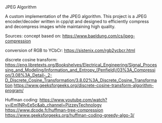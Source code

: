 JPEG Algorithm

A custom implementation of the JPEG algorithm. This project is a JPEG encoder/decoder written in cpp/qt and designed to efficiently compress and decompress images while maintaining high quality.

Sources:
concept based on: https://www.baeldung.com/cs/jpeg-compression

conversion of RGB to YCbCr: https://sistenix.com/rgb2ycbcr.html

discrete cosine transform: https://eng.libretexts.org/Bookshelves/Electrical_Engineering/Signal_Processing_and_Modeling/Information_and_Entropy_(Penfield)/03%3A_Compression/3.08%3A_Detail-_2-D_Discrete_Cosine_Transformation/3.8.02%3A_Discrete_Cosine_Transformation
                           https://www.geeksforgeeks.org/discrete-cosine-transform-algorithm-program/
                           
Huffman coding: https://www.youtube.com/watch?v=iEm1NRyEe5c&ab_channel=PizzeyTechnology
                https://www.dcode.fr/huffman-tree-compression
                https://www.geeksforgeeks.org/huffman-coding-greedy-algo-3/
